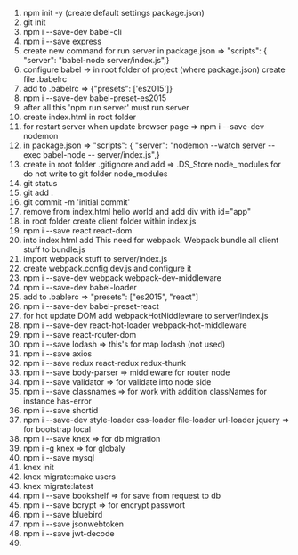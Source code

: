 1. 	npm init -y (create default settings package.json)
2. git init
3. npm i --save-dev babel-cli
4. npm i --save express
5. create new command for run server in package.json => "scripts": {
	"server": "babel-node server/index.js",}
6. configure babel -> in root folder of project (where package.json) create file .babelrc
7. add to .babelrc => {"presets": ['es2015']}
8. npm i --save-dev babel-preset-es2015
9. after all this 'npm run server' must run server
10. create index.html in root folder
11. for restart server when update browser page => npm i --save-dev nodemon
12. in package.json => "scripts": {
	"server": "nodemon --watch server --exec babel-node -- server/index.js",}
13. create in root folder .gitignore and add =>
												.DS_Store
												node_modules
	for do not write to git folder node_modules
14. git status
15. git add .
16. git commit -m 'initial commit'
17. remove from index.html hello world and add div with id="app"
18. in root folder create client folder within index.js
19. npm i --save react react-dom
20. into index.html add <script src="bundle.js"></script>
	This need for webpack. Webpack bundle all client stuff to bundle.js
21. import webpack stuff to server/index.js
22. create webpack.config.dev.js and configure it
23. npm i --save-dev webpack webpack-dev-middleware
24. npm i --save-dev babel-loader
25. add to .bablerc => "presets": ["es2015", "react"]
26. npm i --save-dev babel-preset-react
27. for hot update DOM add webpackHotNiddleware to server/index.js
28. npm i --save-dev react-hot-loader webpack-hot-middleware
29. npm i --save react-router-dom
30. npm i --save lodash  => this's for map lodash (not used)
31. npm i --save axios
32. npm i --save redux react-redux redux-thunk
33. npm i --save body-parser  => middleware for router node
34. npm i --save validator  => for validate into node side
35. npm i --save classnames => for work with addition classNames for instance has-error
36. npm i --save shortid
37. npm i --save-dev style-loader css-loader file-loader url-loader jquery  => for bootstrap local
38. npm i --save knex => for db migration
39. npm i -g knex => for globaly
40. npm i --save mysql
41. knex init
42. knex migrate:make users
43. knex migrate:latest
44. npm i --save bookshelf => for save from request to db
45. npm i --save bcrypt => for encrypt passwort
46. npm i --save bluebird
47. npm i --save jsonwebtoken
48. npm i --save jwt-decode
49. 
